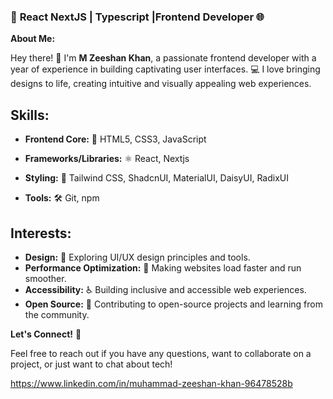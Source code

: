 ### 🎨 **React NextJS | Typescript |Frontend Developer 🌐**

**About Me:**

Hey there! 👋 I'm **M Zeeshan Khan**, a passionate frontend developer with a year of experience in building captivating user interfaces. 💻 I love bringing designs to life, creating intuitive and visually appealing web experiences. 

## Skills:

* **Frontend Core:** 🎨 HTML5, CSS3, JavaScript

* **Frameworks/Libraries:** ⚛️ React, Nextjs

* **Styling:** 💅 Tailwind CSS, ShadcnUI, MaterialUI, DaisyUI, RadixUI

* **Tools:** 🛠️ Git, npm

## Interests:

* **Design:** 🎨 Exploring UI/UX design principles and tools.
* **Performance Optimization:** 🚀 Making websites load faster and run smoother.
* **Accessibility:** ♿️ Building inclusive and accessible web experiences.
* **Open Source:** 🤝 Contributing to open-source projects and learning from the community.

**Let's Connect!** 🤝 

Feel free to reach out if you have any questions, want to collaborate on a project, or just want to chat about tech! 

https://www.linkedin.com/in/muhammad-zeeshan-khan-96478528b 
